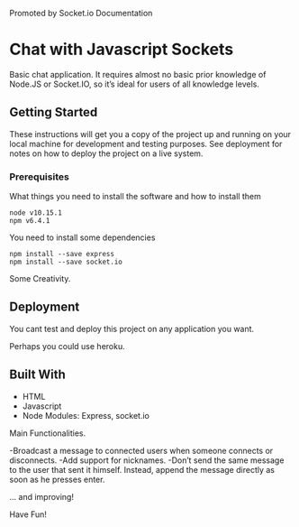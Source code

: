Promoted by Socket.io Documentation

# Chat with Javascript Sockets
Basic chat application. It requires almost no basic prior knowledge of Node.JS or Socket.IO, so it’s ideal for users of all knowledge levels.

## Getting Started

These instructions will get you a copy of the project up and running on your local machine for development and testing purposes. See deployment for notes on how to deploy the project on a live system.

### Prerequisites

What things you need to install the software and how to install them
```
node v10.15.1
npm v6.4.1
```
You need to install some dependencies

```
npm install --save express
npm install --save socket.io
```

Some Creativity.

## Deployment

You cant test and deploy this project on any application you want.

Perhaps you could use heroku.

## Built With

* HTML
* Javascript
* Node Modules: Express, socket.io

Main Functionalities.

-Broadcast a message to connected users when someone connects or disconnects.
-Add support for nicknames.
-Don’t send the same message to the user that sent it himself. Instead, append the message directly as soon as he presses enter.

... and improving!

Have Fun!